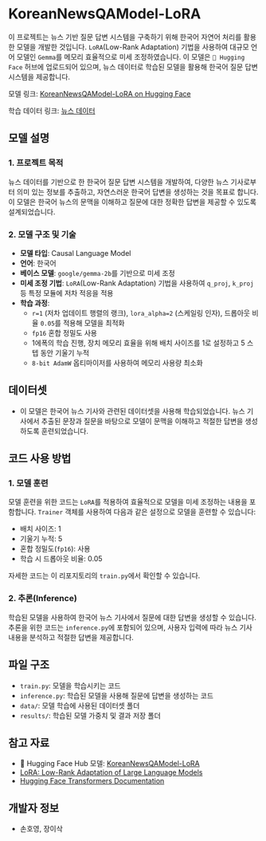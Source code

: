 # KoreanNewsQAModel-LoRA

이 프로젝트는 뉴스 기반 질문 답변 시스템을 구축하기 위해 한국어 자연어 처리를 활용한 모델을 개발한 것입니다. `LoRA`(Low-Rank Adaptation) 기법을 사용하여 대규모 언어 모델인 `Gemma`를 메모리 효율적으로 미세 조정하였습니다. 이 모델은 `🤗 Hugging Face` 허브에 업로드되어 있으며, 뉴스 데이터로 학습된 모델을 활용해 한국어 질문 답변 시스템을 제공합니다.

모델 링크: [KoreanNewsQAModel-LoRA on Hugging Face](https://huggingface.co/sonhy02/NewsBasedQuestionAnsweringModel)

학습 데이터 링크: [뉴스 데이터](https://drive.google.com/drive/u/0/folders/1zaAQIzOwlK-v81sKdm1yPQ4OkT-3MgBP)

## 모델 설명

### 1. 프로젝트 목적
뉴스 데이터를 기반으로 한 한국어 질문 답변 시스템을 개발하여, 다양한 뉴스 기사로부터 의미 있는 정보를 추출하고, 자연스러운 한국어 답변을 생성하는 것을 목표로 합니다. 이 모델은 한국어 뉴스의 문맥을 이해하고 질문에 대한 정확한 답변을 제공할 수 있도록 설계되었습니다.

### 2. 모델 구조 및 기술
- **모델 타입**: Causal Language Model
- **언어**: 한국어
- **베이스 모델**: `google/gemma-2b`를 기반으로 미세 조정
- **미세 조정 기법**: `LoRA`(Low-Rank Adaptation) 기법을 사용하여 `q_proj`, `k_proj` 등 특정 모듈에 저차 적응을 적용
- **학습 과정**:
  - `r=1` (저차 업데이트 행렬의 랭크), `lora_alpha=2` (스케일링 인자), 드롭아웃 비율 `0.05`를 적용해 모델을 최적화
  - `fp16` 혼합 정밀도 사용
  - 1에폭의 학습 진행, 장치 메모리 효율을 위해 배치 사이즈를 1로 설정하고 5 스텝 동안 기울기 누적
  - `8-bit AdamW` 옵티마이저를 사용하여 메모리 사용량 최소화

## 데이터셋
- 이 모델은 한국어 뉴스 기사와 관련된 데이터셋을 사용해 학습되었습니다. 뉴스 기사에서 추출된 문장과 질문을 바탕으로 모델이 문맥을 이해하고 적절한 답변을 생성하도록 훈련되었습니다.

## 코드 사용 방법

### 1. 모델 훈련
모델 훈련을 위한 코드는 `LoRA`를 적용하여 효율적으로 모델을 미세 조정하는 내용을 포함합니다. `Trainer` 객체를 사용하여 다음과 같은 설정으로 모델을 훈련할 수 있습니다:
- 배치 사이즈: 1
- 기울기 누적: 5
- 혼합 정밀도(`fp16`): 사용
- 학습 시 드롭아웃 비율: 0.05

자세한 코드는 이 리포지토리의 `train.py`에서 확인할 수 있습니다.

### 2. 추론(Inference)
학습된 모델을 사용하여 한국어 뉴스 기사에서 질문에 대한 답변을 생성할 수 있습니다. 추론을 위한 코드는 `inference.py`에 포함되어 있으며, 사용자 입력에 따라 뉴스 기사 내용을 분석하고 적절한 답변을 제공합니다.

## 파일 구조
- `train.py`: 모델을 학습시키는 코드
- `inference.py`: 학습된 모델을 사용해 질문에 답변을 생성하는 코드
- `data/`: 모델 학습에 사용된 데이터셋 폴더
- `results/`: 학습된 모델 가중치 및 결과 저장 폴더

## 참고 자료
- 🤗 Hugging Face Hub 모델: [KoreanNewsQAModel-LoRA](https://huggingface.co/sonhy02/NewsBasedQuestionAnsweringModel)
- [LoRA: Low-Rank Adaptation of Large Language Models](https://arxiv.org/abs/2106.09685)
- [Hugging Face Transformers Documentation](https://huggingface.co/transformers/)

## 개발자 정보
- 손호영, 장이삭
